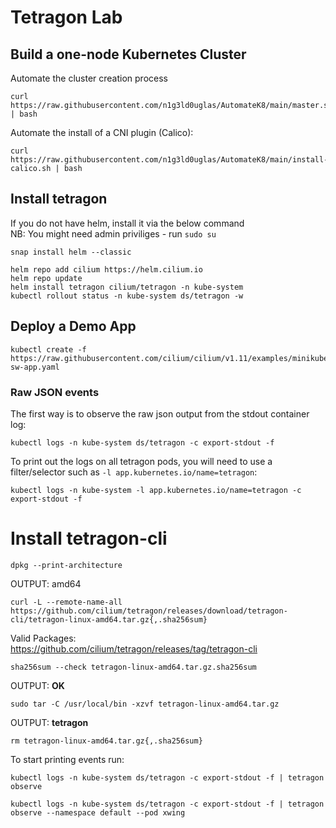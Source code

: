 # Tetragon Lab

## Build a one-node Kubernetes Cluster

Automate the cluster creation process

```
curl https://raw.githubusercontent.com/n1g3ld0uglas/AutomateK8/main/master.sh | bash
```

Automate the install of a CNI plugin (Calico):

```
curl https://raw.githubusercontent.com/n1g3ld0uglas/AutomateK8/main/install-calico.sh | bash
```

## Install tetragon

If you do not have helm, install it via the below command <br/>
NB: You might need admin priviliges - run ```sudo su```

```
snap install helm --classic
```

```
helm repo add cilium https://helm.cilium.io
helm repo update
helm install tetragon cilium/tetragon -n kube-system
kubectl rollout status -n kube-system ds/tetragon -w
```

## Deploy a Demo App

```
kubectl create -f https://raw.githubusercontent.com/cilium/cilium/v1.11/examples/minikube/http-sw-app.yaml
```

### Raw JSON events
The first way is to observe the raw json output from the stdout container log:
```
kubectl logs -n kube-system ds/tetragon -c export-stdout -f
```

To print out the logs on all tetragon pods, you will need to use a filter/selector such as ```-l app.kubernetes.io/name=tetragon```:
```
kubectl logs -n kube-system -l app.kubernetes.io/name=tetragon -c export-stdout -f
```

# Install tetragon-cli

```
dpkg --print-architecture
```

OUTPUT: amd64

```
curl -L --remote-name-all https://github.com/cilium/tetragon/releases/download/tetragon-cli/tetragon-linux-amd64.tar.gz{,.sha256sum}
```

Valid Packages: <br/>
https://github.com/cilium/tetragon/releases/tag/tetragon-cli

```
sha256sum --check tetragon-linux-amd64.tar.gz.sha256sum
```

OUTPUT: <b>OK</b>

```
sudo tar -C /usr/local/bin -xzvf tetragon-linux-amd64.tar.gz
```

OUTPUT: <b>tetragon</b>

```
rm tetragon-linux-amd64.tar.gz{,.sha256sum}
```

To start printing events run:
```
kubectl logs -n kube-system ds/tetragon -c export-stdout -f | tetragon observe
```
```
kubectl logs -n kube-system ds/tetragon -c export-stdout -f | tetragon observe --namespace default --pod xwing
```
